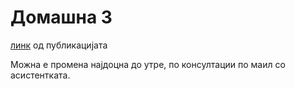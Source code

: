 # Домашна 3

[линк](https://hotelpedia20201220231057.azurewebsites.net) од публикацијата

Можна е промена најдоцна до утре, по консултации по маил со асистентката.
